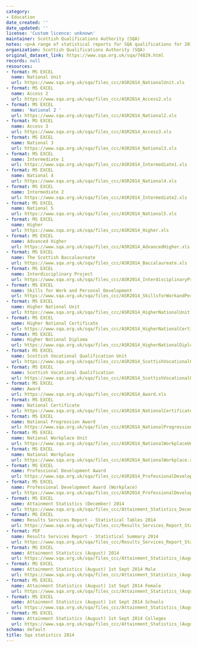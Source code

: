 ```yaml
---
category:
- Education
date_created: ''
date_updated: ''
license: 'Custom licence: unknown'
maintainer: Scottish Qualifications Authority (SQA)
notes: <p>A range of statistical reports for SQA qualifications for 2014.</p>
organization: Scottish Qualifications Authority (SQA)
original_dataset_link: https://www.sqa.org.uk/sqa/74829.html
records: null
resources:
- format: MS EXCEL
  name: National Unit
  url: https://www.sqa.org.uk/sqa/files_ccc/ASR2014_NationalUnit.xls
- format: MS EXCEL
  name: Access 2
  url: https://www.sqa.org.uk/sqa/files_ccc/ASR2014_Access2.xls
- format: MS EXCEL
  name: 'National 2 '
  url: https://www.sqa.org.uk/sqa/files_ccc/ASR2014_National2.xls
- format: MS EXCEL
  name: Access 3
  url: https://www.sqa.org.uk/sqa/files_ccc/ASR2014_Access3.xls
- format: MS EXCEL
  name: National 3
  url: https://www.sqa.org.uk/sqa/files_ccc/ASR2014_National3.xls
- format: MS EXCEL
  name: Intermediate 1
  url: https://www.sqa.org.uk/sqa/files_ccc/ASR2014_Intermediate1.xls
- format: MS EXCEL
  name: National 4
  url: https://www.sqa.org.uk/sqa/files_ccc/ASR2014_National4.xls
- format: MS EXCEL
  name: Intermediate 2
  url: https://www.sqa.org.uk/sqa/files_ccc/ASR2014_Intermediate2.xls
- format: MS EXCEL
  name: National 5
  url: https://www.sqa.org.uk/sqa/files_ccc/ASR2014_National5.xls
- format: MS EXCEL
  name: Higher
  url: https://www.sqa.org.uk/sqa/files_ccc/ASR2014_Higher.xls
- format: MS EXCEL
  name: Advanced Higher
  url: https://www.sqa.org.uk/sqa/files_ccc/ASR2014_AdvancedHigher.xls
- format: MS EXCEL
  name: The Scottish Baccalaureate
  url: https://www.sqa.org.uk/sqa/files_ccc/ASR2014_Baccalaureate.xls
- format: MS EXCEL
  name: Interdisciplinary Project
  url: https://www.sqa.org.uk/sqa/files_ccc/ASR2014_InterdisciplinaryProject.xls
- format: MS EXCEL
  name: Skills for Work and Personal Development
  url: https://www.sqa.org.uk/sqa/files_ccc/ASR2014_SkillsforWorkandPersonalDevelopment.xls
- format: MS EXCEL
  name: Higher National Unit
  url: https://www.sqa.org.uk/sqa/files_ccc/ASR2014_HigherNationalUnit.xls
- format: MS EXCEL
  name: Higher National Certificate
  url: https://www.sqa.org.uk/sqa/files_ccc/ASR2014_HigherNationalCertificate.xls
- format: MS EXCEL
  name: Higher National Diploma
  url: https://www.sqa.org.uk/sqa/files_ccc/ASR2014_HigherNationalDiploma.xls
- format: MS EXCEL
  name: Scottish Vocational Qualification Unit
  url: https://www.sqa.org.uk/sqa/files_ccc/ASR2014_ScottishVocationalQualificationUnit.xls
- format: MS EXCEL
  name: Scottish Vocational Qualification
  url: https://www.sqa.org.uk/sqa/files_ccc/ASR2014_ScottishVocationalQualification.xls
- format: MS EXCEL
  name: Award
  url: https://www.sqa.org.uk/sqa/files_ccc/ASR2014_Award.xls
- format: MS EXCEL
  name: National Certificate
  url: https://www.sqa.org.uk/sqa/files_ccc/ASR2014_NationalCertificate.xls
- format: MS EXCEL
  name: National Progression Award
  url: https://www.sqa.org.uk/sqa/files_ccc/ASR2014_NationalProgressionAward.xls
- format: MS EXCEL
  name: National Workplace Unit
  url: https://www.sqa.org.uk/sqa/files_ccc/ASR2014_NationalWorkplaceUnit.xls
- format: MS EXCEL
  name: National Workplace
  url: https://www.sqa.org.uk/sqa/files_ccc/ASR2014_NationalWorkplace.xls
- format: MS EXCEL
  name: Professional Development Award
  url: https://www.sqa.org.uk/sqa/files_ccc/ASR2014_ProfessionalDevelopmentAward.xls
- format: MS EXCEL
  name: Professional Development Award (Workplace)
  url: https://www.sqa.org.uk/sqa/files_ccc/ASR2014_ProfessionalDevelopmentAwardWorkplace.xls
- format: MS EXCEL
  name: Attainment Statistics (December) 2014
  url: https://www.sqa.org.uk/sqa/files_ccc/Attainment_Statistics_December_2014.xls
- format: MS EXCEL
  name: Results Services Report - Statistical Tables 2014
  url: https://www.sqa.org.uk/sqa/files_ccc/Results_Services_Report_Statistical_Tables_2014.xls
- format: PDF
  name: Results Services Report - Statistical Summary 2014
  url: https://www.sqa.org.uk/sqa/files_ccc/Results_Services_Report_Statistical_Summary_2014.pdf
- format: MS EXCEL
  name: Attainment Statistics (August) 2014
  url: https://www.sqa.org.uk/sqa/files_ccc/Attainment_Statistics_(August)_2014.xls
- format: MS EXCEL
  name: Attainment Statistics (August) 1st Sept 2014 Male
  url: https://www.sqa.org.uk/sqa/files_ccc/Attainment_Statistics_(August)_1st_Sept_2014_Male.xls
- format: MS EXCEL
  name: Attainment Statistics (August) 1st Sept 2014 Female
  url: https://www.sqa.org.uk/sqa/files_ccc/Attainment_Statistics_(August)_1st_Sept_2014_Female.xls
- format: MS EXCEL
  name: Attainment Statistics (August) 1st Sept 2014 Schools
  url: https://www.sqa.org.uk/sqa/files_ccc/Attainment_Statistics_(August)_1st_sept_2014_Schools.xls
- format: MS EXCEL
  name: Attainment Statistics (August) 1st Sept 2014 Colleges
  url: https://www.sqa.org.uk/sqa/files_ccc/Attainment_Statistics_(August)_1st_Sept_2014_Colleges.xls
schema: default
title: Sqa statistics 2014
---
```


